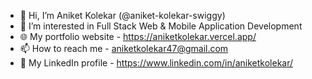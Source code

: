 - 👋 Hi, I’m Aniket Kolekar (@aniket-kolekar-swiggy)
- 👀 I’m interested in Full Stack Web & Mobile Application Development
- 🌐 My portfolio website - https://aniketkolekar.vercel.app/
- 📫 How to reach me - aniketkolekar47@gmail.com
- 💼 My LinkedIn profile - https://www.linkedin.com/in/aniketkolekar/

<!---
aniket-kolekar-swiggy/aniket-kolekar-swiggy is a ✨ special ✨ repository because its `README.md` (this file) appears on your GitHub profile.
You can click the Preview link to take a look at your changes.
--->
